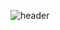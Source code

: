 ![header](https://capsule-render.vercel.app/api?type=waving&color=gradient&height=300&section=header&text=Hey%20Everyone!😎&fontSize=90)


